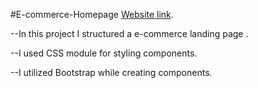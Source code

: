 #E-commerce-Homepage
 [Website link](https://e-commerce-homepage-alpha.vercel.app/).



--In this project I structured  a e-commerce landing page .

--I  used CSS module for styling components. 

--I utilized Bootstrap  while creating components.

